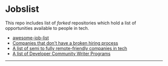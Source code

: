 # Jobslist

This repo includes list of *forked* repositories which hold a list of opportunities available to people in tech. 

* [awesome-job-list](https://github.com/Uncodedtech/awesome-job-list)
* [Companies that don't have a broken hiring process](https://github.com/Uncodedtech/hiring-without-whiteboards)
* [A list of semi to fully remote-friendly companies in tech](https://github.com/Uncodedtech/remote-jobs)
* [A list of Developer Community Writer Programs](https://github.com/Uncodedtech/CommunityWriterPrograms)

-----------------------------------------------------
